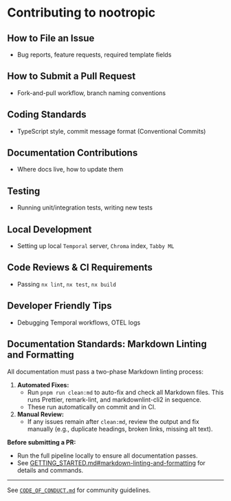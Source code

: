 # Contributing to nootropic

## How to File an Issue

* Bug reports, feature requests, required template fields

## How to Submit a Pull Request

* Fork-and-pull workflow, branch naming conventions

## Coding Standards

* TypeScript style, commit message format (Conventional Commits)

## Documentation Contributions

* Where docs live, how to update them

## Testing

* Running unit/integration tests, writing new tests

## Local Development

* Setting up local `Temporal` server, `Chroma` index, `Tabby ML`

## Code Reviews & CI Requirements

* Passing `nx lint`, `nx test`, `nx build`

## Developer Friendly Tips

* Debugging Temporal workflows, OTEL logs

## Documentation Standards: Markdown Linting and Formatting

All documentation must pass a two-phase Markdown linting process:

1. **Automated Fixes:**
   * Run `pnpm run clean:md` to auto-fix and check all Markdown files. This runs Prettier, remark-lint, and markdownlint-cli2 in sequence.
   * These run automatically on commit and in CI.
2. **Manual Review:**
   * If any issues remain after `clean:md`, review the output and fix manually (e.g., duplicate headings, broken links, missing alt text).

**Before submitting a PR:**

* Run the full pipeline locally to ensure all documentation passes.
* See [GETTING\_STARTED.md#markdown-linting-and-formatting](./GETTING_STARTED.md#markdown-linting-and-formatting) for details and commands.

***

See [`CODE_OF_CONDUCT.md`](CODE_OF_CONDUCT.md) for community guidelines.
